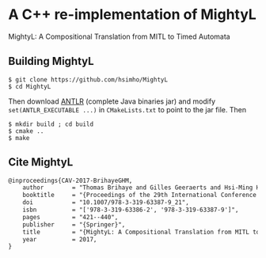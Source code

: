 # A C++ re-implementation of MightyL
MightyL: A Compositional Translation from MITL to Timed Automata


## Building MightyL

```console
$ git clone https://github.com/hsimho/MightyL
$ cd MightyL
```
Then download [ANTLR](https://www.antlr.org/download.html) (complete Java binaries jar) and modify
```set(ANTLR_EXECUTABLE ...)``` in ```CMakeLists.txt``` to point to the jar file.
Then
```
$ mkdir build ; cd build
$ cmake ..
$ make
```

## Cite MightyL 

```latex
@inproceedings{CAV-2017-BrihayeGHM,
	author        = "Thomas Brihaye and Gilles Geeraerts and Hsi-Ming Ho and Benjamin Monmege",
	booktitle     = "{Proceedings of the 29th International Conference on Computer Aided Verification, Part I}",
	doi           = "10.1007/978-3-319-63387-9_21",
	isbn          = "['978-3-319-63386-2', '978-3-319-63387-9']",
	pages         = "421--440",
	publisher     = "{Springer}",
	title         = "{MightyL: A Compositional Translation from MITL to Timed Automata}",
	year          = 2017,
}
```
